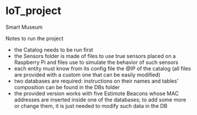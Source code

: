 # IoT_project
Smart Museum

Notes to run the project
- the Catalog needs to be run first
- the Sensors folder is made of files to use true sensors placed on a Raspberry Pi and files use to simulate the behavior of such sensors
- each entity must know from its config file the @IP of the catalog (all files are provided with a custom one that can be easily modified)
- two databases are required: instructions on their names and tables' composition can be found in the DBs folder
- the provided version works with five Estimote Beacons whose MAC addresses are inserted inside one of the databases; to add some more or change them, it is just needed to modify such data in the DB
